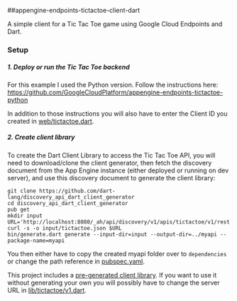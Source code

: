 ##appengine-endpoints-tictactoe-client-dart

A simple client for a Tic Tac Toe game using Google Cloud Endpoints and Dart.


### Setup

##### 1. Deploy or run the Tic Tac Toe backend

For this example I used the Python version.
Follow the instructions here: https://github.com/GoogleCloudPlatform/appengine-endpoints-tictactoe-python

In addition to those instructions you will also have to enter the Client ID you created in [web/tictactoe.dart](web/tictactoe.dart#L13).

##### 2. Create client library

To create the Dart Client Library to access the Tic Tac Toe API, you will need to download/clone the client generator,
then fetch the discovery document from the App Engine instance (either deployed or running on dev server),
and use this discovery document to generate the client library:

```
git clone https://github.com/dart-lang/discovery_api_dart_client_generator
cd discovery_api_dart_client_generator
pub get
mkdir input
URL='http://localhost:8080/_ah/api/discovery/v1/apis/tictactoe/v1/rest'
curl -s -o input/tictactoe.json $URL
bin/generate.dart generate --input-dir=input --output-dir=../myapi --package-name=myapi
```

You then either have to copy the created myapi folder over to `dependencies` or change the path reference in [pubspec.yaml](pubspec.yaml#L12).

This project includes a [pre-generated client library](dependencies/myapi). If you want to use it without generating your own you will possibly have to change the server URL in [lib/tictactoe/v1.dart](dependencies/myapi/lib/tictactoe/v1.dart#L28).

